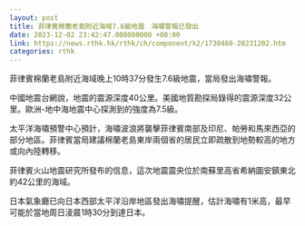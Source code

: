 ```yaml
---
layout: post
title: 菲律賓棉蘭老島附近海域7.6級地震　海嘯警報已發出
date: 2023-12-02 23:42:47.000000000 +08:00
link: https://news.rthk.hk/rthk/ch/component/k2/1730460-20231202.htm
categories: rthk
---
```


菲律賓棉蘭老島附近海域晚上10時37分發生7.6級地震，當局發出海嘯警報。

中國地震台網說，地震的震源深度40公里。美國地質勘探局錄得的震源深度32公里。歐洲-地中海地震中心探測到的強度為7.5級。

太平洋海嘯預警中心預計，海嘯波浪將襲擊菲律賓南部及印尼、帕勞和馬來西亞的部分地區。菲律賓當局建議棉蘭老島東岸兩個省的居民立即疏散到地勢較高的地方或向內陸轉移。

菲律賓火山地震研究所發布的信息，這次地震震央位於南蘇里高省希納圖安鎮東北約42公里的海域。

日本氣象廳已向日本西部太平洋沿岸地區發出海嘯提醒，估計海嘯有1米高，最早可能於當地周日淩晨1時30分到達日本。
